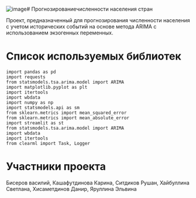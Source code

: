 ![image](https://github.com/nothingnowhere1/Population-Prediction/assets/149902920/52963d80-4405-41a2-b365-d509d28a9074)# Прогнозированиечисленности населения стран

Проект, предназначенный для прогнозирования численности населения с учетом исторических событий на основе метода ARIMA с использованием экзогенных переменных.

# Список используемых библиотек
```
import pandas as pd
import requests
from statsmodels.tsa.arima.model import ARIMA
import matplotlib.pyplot as plt
import itertools
import wbdata
import numpy as np
import statsmodels.api as sm
from sklearn.metrics import mean_squared_error
from sklearn.metrics import mean_absolute_error
import streamlit as st
from statsmodels.tsa.arima.model import ARIMA
import wbdata
import itertools
from clearml import Task, Logger
```

# Участники проекта
Бисеров василий, Кашафутдинова Карина, Ситдиков Рушан, Хайбуллина Светлана, Хисаметдинов Данир, Яруллина Эльвина

